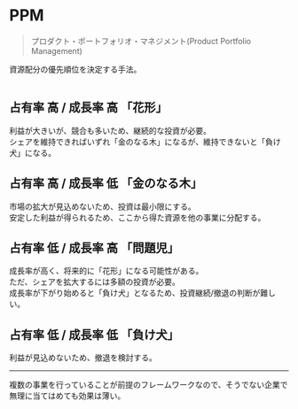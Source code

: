 # PPM
> プロダクト・ポートフォリオ・マネジメント(Product Portfolio Management)

資源配分の優先順位を決定する手法。

<p align="center">
  <img :src="$withBase('/strategy/ppm.png')">
</p>

## 占有率 高 / 成長率 高 「花形」
利益が大きいが、競合も多いため、継続的な投資が必要。  
シェアを維持できればいずれ「金のなる木」になるが、維持できないと「負け犬」になる。

## 占有率 高 / 成長率 低 「金のなる木」
市場の拡大が見込めないため、投資は最小限にする。  
安定した利益が得られるため、ここから得た資源を他の事業に分配する。

## 占有率 低 / 成長率 高 「問題児」
成長率が高く、将来的に「花形」になる可能性がある。  
ただ、シェアを拡大するには多額の投資が必要。  
成長率が下がり始めると「負け犬」となるため、投資継続/撤退の判断が難しい。

## 占有率 低 / 成長率 低 「負け犬」
利益が見込めないため、撤退を検討する。

---

複数の事業を行っていることが前提のフレームワークなので、そうでない企業で無理に当てはめても効果は薄い。
